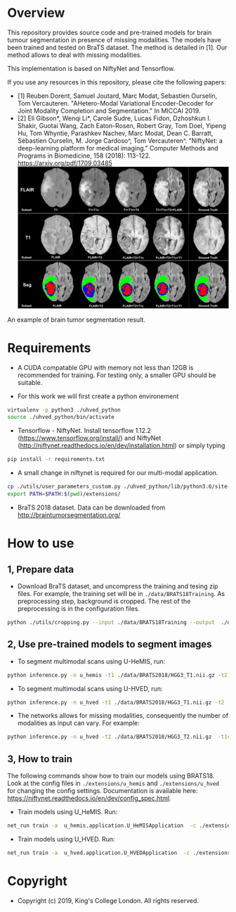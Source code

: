 # Overview
This repository provides source code and pre-trained models for brain tumour segmentation in presence of missing modalities. The models have been trained and tested on BraTS dataset. The method is detailed in [1]. Our method allows to deal with missing modalities.

This implementation is based on NiftyNet and Tensorflow.

If you use any resources in this repository, please cite the following papers:

* [1] Reuben Dorent, Samuel Joutard, Marc Modat, Sebastien Ourselin, Tom Vercauteren. "AHetero-Modal Variational Encoder-Decoder for
Joint Modality Completion and Segmentation." In MICCAI 2019.
* [2] Eli Gibson*, Wenqi Li*, Carole Sudre, Lucas Fidon, Dzhoshkun I. Shakir, Guotai Wang, Zach Eaton-Rosen, Robert Gray, Tom Doel, Yipeng Hu, Tom Whyntie, Parashkev Nachev, Marc Modat, Dean C. Barratt, Sébastien Ourselin, M. Jorge Cardoso^, Tom Vercauteren^.
"NiftyNet: a deep-learning platform for medical imaging." Computer Methods and Programs in Biomedicine, 158 (2018): 113-122. https://arxiv.org/pdf/1709.03485
![Modality reconstruction and hetero-modal segmentation](./data/recoandseg.png)

An example of brain tumor segmentation result.

# Requirements
* A CUDA compatable GPU with memory not less than 12GB is recommended for training. For testing only, a smaller GPU should be suitable.

* For this work we will first create a python environement
```bash
virtualenv -p python3 ./uhved_python
source ./uhved_python/bin/activate
```

* Tensorflow - NiftyNet. Install tensorflow 1.12.2 (https://www.tensorflow.org/install/) and NiftyNet (http://niftynet.readthedocs.io/en/dev/installation.html) or simply typing
```bash
pip install -r requirements.txt
```
* A small change in niftynet is required for our multi-modal application.
```bash
cp ./utils/user_parameters_custom.py ./uhved_python/lib/python3.6/site-packages/niftynet/utilities
export PATH=$PATH:$(pwd)/extensions/
```

* BraTS 2018 dataset. Data can be downloaded from http://braintumorsegmentation.org/

# How to use
## 1, Prepare data
* Download BraTS dataset, and uncompress the training and tesing zip files. For example, the training set will be in `./data/BRATS18Training`.
As preprocessing step, background is cropped. The rest of the preprocessing is in the configuration files.
```bash
python ./utils/cropping.py --input ./data/BRATS18Training --output  ./data/BRATS2018
```

## 2, Use pre-trained models to segment images
* To segment multimodal scans using U-HeMIS, run:

```bash
python inference.py -n u_hemis -t1 ./data/BRATS2018/HGG3_T1.nii.gz -t2 ./data/BRATS2018/HGG3_T2.nii.gz  -t1c ./data/BRATS2018/HGG3_T1c.nii.gz -fl ./data/BRATS2018/HGG3_Flair.nii.gz
```
* To segment multimodal scans using U-HVED, run:

```bash 
python inference.py -n u_hved -t1 ./data/BRATS2018/HGG3_T1.nii.gz -t2 ./data/BRATS2018/HGG3_T2.nii.gz  -t1c ./data/BRATS2018/HGG3_T1c.nii.gz -fl ./data/BRATS2018/HGG3_Flair.nii.gz
```

* The networks allows for missing modalities, consequently the number of modalities as input can vary. For example:
```bash 
python inference.py -n u_hved -t2 ./data/BRATS2018/HGG3_T2.nii.gz  -t1c ./data/BRATS2018/HGG3_T1c.nii.gz
```

## 3, How to train

The following commands show how to train our models using BRATS18. Look at the config files in  `./extensions/u_hemis` and `./extensions/u_hved` for changing the config settings. Documentation is available here: https://niftynet.readthedocs.io/en/dev/config_spec.html.

* Train models using U_HeMIS. Run: 
```bash
net_run train -a  u_hemis.application.U_HeMISApplication  -c ./extensions/u_hemis/config.ini
```

* Train models using U_HVED. Run:
```bash
net_run train -a  u_hved.application.U_HVEDApplication  -c ./extensions/u_hved/config.ini
```

# Copyright
* Copyright (c) 2019, King's College London. All rights reserved.

